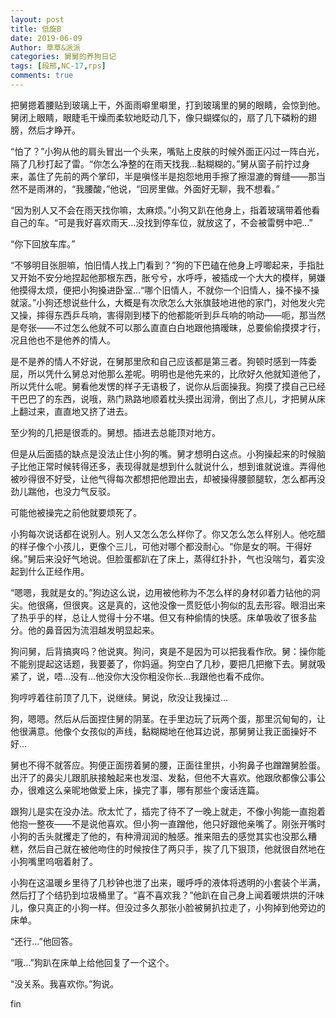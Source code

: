 ```yaml
---
layout: post
title: 低旋B
date: 2019-06-09
Author: 草草&派派
categories: 舅舅的养狗日记
tags: [段邢,NC-17,rps]
comments: true
---
```


把舅摁着腰贴到玻璃上干，外面雨噼里噼里，打到玻璃里的舅的眼睛，会惊到他。舅闭上眼睛，眼睫毛干燥而柔软地眨动几下，像只蝴蝶似的，扇了几下磷粉的翅膀，然后才睁开。

 “怕了？”小狗从他的肩头冒出一个头来，嘴贴上皮肤的时候外面正闪过一阵白光，隔了几秒打起了雷。“你怎么净整的在雨天找我…黏糊糊的。”舅从窗子前拧过身来，盖住了先前的两个掌印，半是嗔怪半是抱怨地用手擦了擦湿漉的臀缝——那当然不是雨淋的，“我腰酸，”他说，“回房里做。外面好无聊，我不想看。”

 “因为别人又不会在雨天找你嘛，太麻烦。”小狗又趴在他身上，指着玻璃带着他看自己的车。“可是我好喜欢雨天…没找到停车位，就放这了，不会被雷劈中吧…”

 “你下回放车库。”

“不够明目张胆嘛，怕旧情人找上门看到？”狗的下巴磕在他身上哼唧起来，手指肚又开始不安分地捏起他那根东西，胀兮兮，水呼呼，被插成一个大大的模样，舅嫌他摸得太烦，便把小狗搡进卧室…“哪个旧情人，不就你一个旧情人，操不操不操就滚。”小狗还想说些什么，大概是有次欣怎么大张旗鼓地进他的家门，对他发火完又操，摔得东西乒乓响，害得刚到楼下的他都能听到乒乓响的响动——呃，那当然是夸张——不过怎么他就不可以那么直直白白地跟他搞暧昧，总要偷偷摸摸才行，况且他也不是他养的情人。

是不是养的情人不好说，在舅那里欣和自己应该都是第三者。狗顿时感到一阵委屈，所以凭什么舅总对他那么差呢。明明也是他先来的，比欣好久他就知道他了，所以凭什么呢。舅看他发愣的样子无语极了，说你从后面操我。狗摸了摸自己已经干巴巴了的东西，说哦，熟门熟路地顺着枕头摸出润滑，倒出了点儿，才把舅从床上翻过来，直直地又挤了进去。

至少狗的几把是很乖的。舅想。插进去总能顶对地方。

但是从后面插的缺点是没法止住小狗的嘴。舅才想明白这点。小狗操起来的时候脑子比他正常时候转得还多，表现得就是想到什么就说什么，想到谁就说谁。弄得他被吵得很不好受，让他气得每次都想把他蹬出去，却被操得腰颤腿软，怎么都再没劲儿踹他，也没力气反驳。

可能他被操完之前他就要烦死了。

小狗每次说话都在说别人。别人又怎么怎么样你了。你又怎么怎么样别人。他吃醋的样子像个小孩儿，更像个三儿，可他对哪个都没耐心。“你是女的啊。干得好绵。”舅后来没好气地说。但脸蛋都趴在了床上，蒸得红扑扑，气也没喘匀，着实没起到什么正经作用。

 “嗯嗯，我就是女的。”狗边这么说，边用被他称为不怎么样的身材卯着力钻他的洞尖。他很痛，但很爽。这是真的，这他没像一贯贬低小狗似的乱去形容。眼泪出来了热乎乎的样，总让人觉得十分不堪。但又有种偷情的快感。床单吸收了很多盐分。他的鼻音因为流泪越发明显起来。

狗问舅，后背搞爽吗？他说爽。狗问，爽是不是因为可以把我看作欣。舅：操你能不能别提起这话题，我要萎了，你妈逼。狗空白了几秒，要把几把撤下去。舅就吸紧了，说，唔…没有…他没你大没你粗没你长…我跟他也看不成你。

 狗哼哼着往前顶了几下，说继续。舅说，欣没让我操过…

 狗，嗯嗯。然后从后面捏住舅的阴茎。在手里边玩了玩两个蛋，那里沉甸甸的，让他很满意。他像个女孩似的声线，黏糊糊地在他耳边说，那舅舅让我正面操好不好…

 舅也不得不就答应。狗便正面捞着舅的腰，正面往里拱，小狗鼻子也蹭蹭舅脸蛋。出汗了的鼻尖儿跟肌肤接触起来也发湿、发黏，但他不大喜欢。他跟欣都像公事公办，很难这么亲昵地做爱上床，操完了事，哪有那些个废话连篇。

跟狗儿是实在没办法。欣太忙了，插完了待不了一晚上就走，不像小狗能一直抱着他抱一整夜——不是说他喜欢。但小狗一直蹭他，他只好跟他亲嘴了。刚张开嘴时小狗的舌头就攫走了他的，有种滑润润的触感。推来阻去的感觉其实也没那么糟糕，然后自己就在被他吻住的时候按住了两只手，挨了几下狠顶，他就很自然地在小狗嘴里呜咽着射了。

小狗在这温暖乡里待了几秒钟也泄了出来，暖呼呼的液体将透明的小套装个半满，然后打了个结扔到垃圾桶里了。“喜不喜欢我？”他趴在自己身上闻着暖烘烘的汗味儿，像只真正的小狗一样。但没过多久那张小脸被舅扒拉走了，小狗掉到他旁边的床单。

 “还行…”他回答。

“哦…”狗趴在床单上给他回复了一个这个。

 “没关系。我喜欢你。”狗说。


fin
